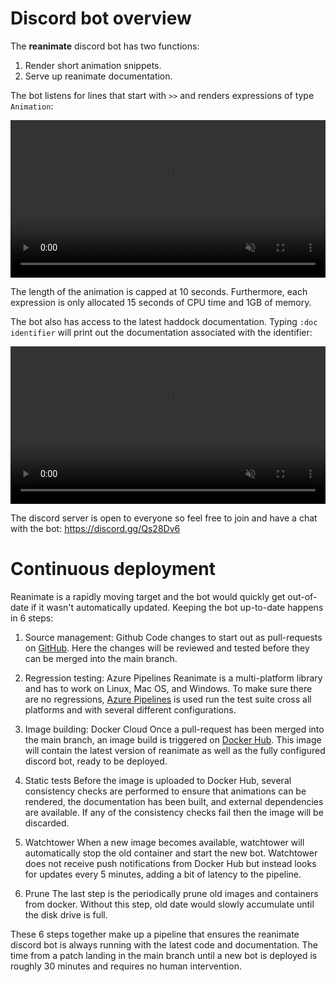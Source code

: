 # Discord bot overview

The **reanimate** discord bot has two functions:

 1. Render short animation snippets.
 2. Serve up reanimate documentation.

The bot listens for lines that start with `>>` and renders expressions of
type `Animation`:

<video style="width:100%; max-width: 640px" muted autoplay loop>
  <source src="https://i.imgur.com/o45cT8r.mp4">
</video>

The length of the animation is capped at 10 seconds. Furthermore, each expression
is only allocated 15 seconds of CPU time and 1GB of memory.

The bot also has access to the latest haddock documentation. Typing `:doc identifier`
will print out the documentation associated with the identifier:

<video style="width:100%; max-width: 640px" muted autoplay loop>
  <source src="https://i.imgur.com/poeC7S4.mp4">
</video>



The discord server is open to everyone so feel free to join and have a chat with the bot: <https://discord.gg/Qs28Dv6>

# Continuous deployment

Reanimate is a rapidly moving target and the bot would quickly get out-of-date
if it wasn't automatically updated. Keeping the bot up-to-date happens in 6 steps:

1. Source management: Github
Code changes to start out as pull-requests on [GitHub](https://github.com/reanimate/reanimate/pulls). Here the changes will be reviewed and tested before they can be merged into the main branch.

2. Regression testing: Azure Pipelines
Reanimate is a multi-platform library and has to work on Linux, Mac OS, and Windows. To make sure there are no regressions, [Azure Pipelines](https://dev.azure.com/lemmih0612/reanimate/_build?definitionId=2&_a=summary) is used run the test suite cross all platforms and with several different configurations.

3. Image building: Docker Cloud
Once a pull-request has been merged into the main branch, an image build is triggered on [Docker Hub](https://hub.docker.com/repository/docker/reanimate/discord-bot). This image will contain the latest version of reanimate as well as the fully configured discord bot, ready to be deployed.

4. Static tests
Before the image is uploaded to Docker Hub, several consistency checks are performed to ensure that animations can be rendered, the documentation has been built, and external dependencies are available. If any of the consistency checks fail then the image will be discarded.

5. Watchtower
When a new image becomes available, watchtower will automatically stop the old container and start the new bot. Watchtower does not receive push notifications from Docker Hub but instead looks for updates every 5 minutes, adding a bit of latency to the pipeline.

6. Prune
The last step is the periodically prune old images and containers from docker. Without this step, old date would slowly accumulate until the disk drive is full.

These 6 steps together make up a pipeline that ensures the reanimate discord bot is always running with the latest code and documentation. The time from a patch landing in the main branch until a new bot is deployed is roughly 30 minutes and requires no human intervention.
